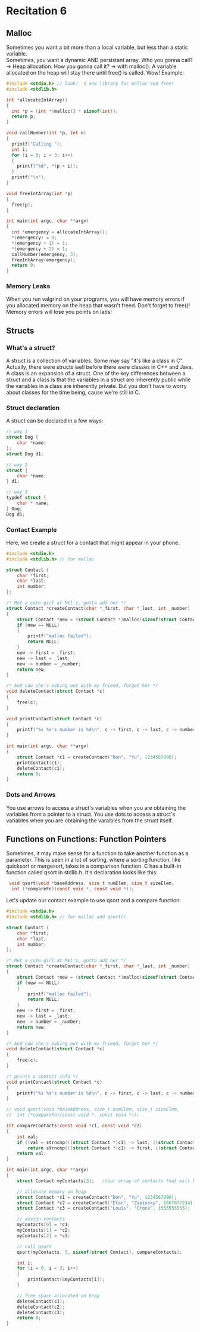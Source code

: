 # Recitation 6 #

## Malloc ##
Sometimes you want a bit more than a local variable, but less than a static variable.  
Sometimes, you want a dynamic AND persistant array.  Who you gonna call? -> Heap allocation.
How you gonna call it? -> with malloc().
A variable allocated on the heap will stay there until free() is called.  Wow!
Example:
```c
#include <stdio.h> // look!  a new library for malloc and free!
#include <stdlib.h>

int *allocateIntArray()
{
  int *p = (int *)malloc(3 * sizeof(int));
  return p;
}

void callNumber(int *p, int n)
{
  printf("Calling ");
  int i;
  for (i = 0; i < 3; i++)
  {
    printf("%d", *(p + i));
  }
  printf("\n");
}

void freeIntArray(int *p)
{
  free(p);
}

int main(int argc, char **argv)
{
  int *emergency = allocateIntArray();
  *(emergency) = 9;
  *(emergency + 1) = 1;
  *(emergency + 2) = 1;
  callNumber(emergency, 3);
  freeIntArray(emergency);
  return 0;
}
```
### Memory Leaks ###
When you run valgrind on your programs, you will have memory errors if you allocated memory on the heap that wasn't freed.
Don't forget to free()!  Memory errors will lose you points on labs!

## Structs ##
### What's a struct? ###
A struct is a collection of variables.  Some may say "it's like a class in C".
Actually, there were structs well before there were classes in C++ and Java.  A class is an expansion of a struct.
One of the key differences between a struct and a class is that the variables in a struct are inherently public while the variables in a class are inherently private.
But you don't have to worry about classes for the time being, cause we're still in C.

### Struct declaration ###
A struct can be declared in a few ways:
```c
// way 1
struct Dog {
	char *name;
};
struct Dog d1;

// way 2
struct {
	char *name;
} d1;

// way 3
typdef struct {
	char * name;
} Dog;
Dog d1;
```
### Contact Example ###
Here, we create a struct for a contact that might appear in your phone.
```c
#include <stdio.h>
#include <stdlib.h> // for malloc

struct Contact {
	char *first;
	char *last;
	int number;
};

/* Met a cute girl at Mel's, gotta add her */
struct Contact *createContact(char *_first, char *_last, int _number)
{
	struct Contact *new = (struct Contact *)malloc(sizeof(struct Contact));
	if (new == NULL)
	{
		printf("malloc failed");
		return NULL;
	}
	new -> first = _first;
	new -> last = _last;
	new -> number = _number;
	return new;
}

/* And now she's making out with my friend, forget her */
void deleteContact(struct Contact *c)
{
	free(c);
}

void printContact(struct Contact *c)
{
	printf("%s %s's number is %d\n", c -> first, c -> last, c -> number);
}

int main(int argc, char **argv)
{
	struct Contact *c1 = createContact("Don", "Yu", 1234567890);
	printContact(c1);
	deleteContact(c1);
	return 0;
}
```
### Dots and Arrows ###
You use arrows to access a struct's variables when you are obtaining the variables from a pointer to a struct.
You use dots to access a struct's variables when you are obtaining the varaibles from the struct itself.

## Functions on Functions: Function Pointers ##
Sometimes, it may make sense for a function to take another function as a parameter.
This is seen in a lot of sorting, where a sorting function, like quicksort or mergesort, takes in a comparison function.
C has a built-in function called qsort in stdlib.h.  It's declaration looks like this:
```c
 void qsort(void *baseAddress, size_t numElem, size_t sizeElem,
  int (*compareFn)(const void *, const void *));
```
Let's update our contact example to use qsort and a compare function:
```c
#include <stdio.h>
#include <stdlib.h> // for malloc and qsort()

struct Contact {
	char *first;
	char *last;
	int number;
};

/* Met a cute girl at Mel's, gotta add her */
struct Contact *createContact(char *_first, char *_last, int _number)
{
	struct Contact *new = (struct Contact *)malloc(sizeof(struct Contact));
	if (new == NULL)
	{
		printf("malloc failed");
		return NULL;
	}
	new -> first = _first;
	new -> last = _last;
	new -> number = _number;
	return new;
}

/* And now she's making out with my friend, forget her */
void deleteContact(struct Contact *c)
{
	free(c);
}

/* prints a contact info */
void printContact(struct Contact *c)
{
	printf("%s %s's number is %d\n", c -> first, c -> last, c -> number);
}

// void qsort(void *baseAddress, size_t numElem, size_t sizeElem,
//  int (*compareFn)(const void *, const void *));

int compareContacts(const void *c1, const void *c2)
{
	int val;
	if ((val = strncmp(((struct Contact *)c1) -> last, ((struct Contact *)c2) -> last, 20)) == 0)
		return strncmp(((struct Contact *)c1) -> first, ((struct Contact *)c2) -> first, 20);
	return val;
}

int main(int argc, char **argv)
{
	struct Contact myContacts[3];	//our array of contacts that will be sorted

	// allocate memory on heap
	struct Contact *c1 = createContact("Don", "Yu", 1234567890);
	struct Contact *c2 = createContact("Etan", "Zapinsky", 1867877234);
	struct Contact *c3 = createContact("Louis", "Croce", 1555555555);

	// assign contacts
	myContacts[0] = *c1;
	myContacts[1] = *c2;
	myContacts[2] = *c3;

	// call qsort
	qsort(myContacts, 3, sizeof(struct Contact), compareContacts);

	int i;
	for (i = 0; i < 3; i++)
	{
		printContact(&myContacts[i]);
	}

	// free space allocated on heap
	deleteContact(c1);
	deleteContact(c2);
	deleteContact(c3);
	return 0;
}
```
